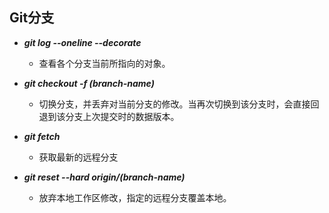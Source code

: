 ## Git分支

* ***git log --oneline --decorate***
  * 查看各个分支当前所指向的对象。

* ***git checkout -f (branch-name)***
  * 切换分支，并丢弃对当前分支的修改。当再次切换到该分支时，会直接回退到该分支上次提交时的数据版本。
* ***git fetch***
  * 获取最新的远程分支

* ***git reset --hard origin/(branch-name)***
  * 放弃本地工作区修改，指定的远程分支覆盖本地。

